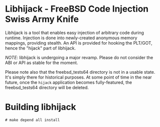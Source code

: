 Libhijack - FreeBSD Code Injection Swiss Army Knife
===================================================

Libhijack is a tool that enables easy injection of arbitrary code
during runtime. Injection is done into newly-created anonymous memory
mappings, providing stealth. An API is provided for hooking the
PLT/GOT, hence the "hijack" part of libhijack.

*NOTE*: libhijack is undergoing a major revamp. Please do not consider
the ABI or API as stable for the moment.

Please note also that the freebsd_tests64 directory is not in a usable
state. It's simply there for historical purposes. At some point of
time in the near future, once the `hijack` application becomes
fully-featured, the freebsd_tests64 directory will be deleted.

Building libhijack
==================

```
# make depend all install
```
